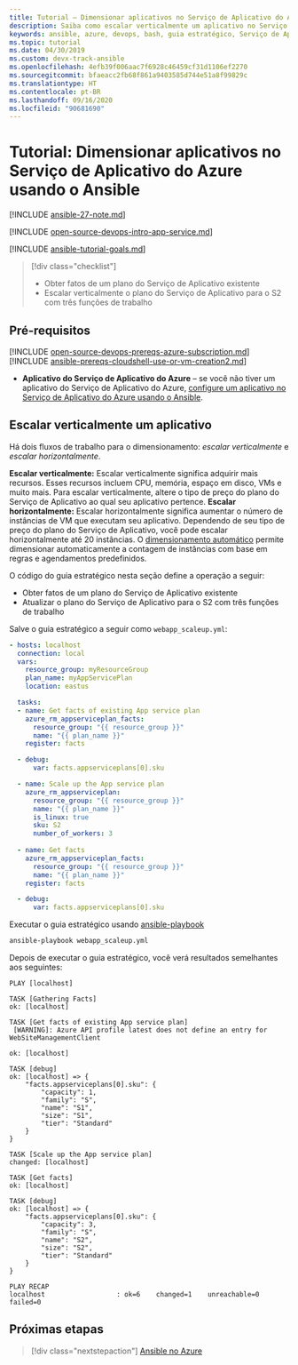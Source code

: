 ```yaml
---
title: Tutorial – Dimensionar aplicativos no Serviço de Aplicativo do Azure usando o Ansible
description: Saiba como escalar verticalmente um aplicativo no Serviço de Aplicativo do Azure
keywords: ansible, azure, devops, bash, guia estratégico, Serviço de Aplicativo do Azure, aplicativo Web, escala, Java
ms.topic: tutorial
ms.date: 04/30/2019
ms.custom: devx-track-ansible
ms.openlocfilehash: 4efb39f006aac7f6928c46459cf31d1106ef2270
ms.sourcegitcommit: bfaeacc2fb68f861a9403585d744e51a8f99829c
ms.translationtype: HT
ms.contentlocale: pt-BR
ms.lasthandoff: 09/16/2020
ms.locfileid: "90681690"
---
```

# <a name="tutorial-scale-apps-in-azure-app-service-using-ansible"></a>Tutorial: Dimensionar aplicativos no Serviço de Aplicativo do Azure usando o Ansible

[!INCLUDE [ansible-27-note.md](includes/ansible-27-note.md)]

[!INCLUDE [open-source-devops-intro-app-service.md](../includes/open-source-devops-intro-app-service.md)]

[!INCLUDE [ansible-tutorial-goals.md](includes/ansible-tutorial-goals.md)]

> [!div class="checklist"]
>
> * Obter fatos de um plano do Serviço de Aplicativo existente
> * Escalar verticalmente o plano do Serviço de Aplicativo para o S2 com três funções de trabalho

## <a name="prerequisites"></a>Pré-requisitos

[!INCLUDE [open-source-devops-prereqs-azure-subscription.md](../includes/open-source-devops-prereqs-azure-subscription.md)]
[!INCLUDE [ansible-prereqs-cloudshell-use-or-vm-creation2.md](includes/ansible-prereqs-cloudshell-use-or-vm-creation2.md)]
- **Aplicativo do Serviço de Aplicativo do Azure** – se você não tiver um aplicativo do Serviço de Aplicativo do Azure, [configure um aplicativo no Serviço de Aplicativo do Azure usando o Ansible](azure-web-apps-configure.md).

## <a name="scale-up-an-app"></a>Escalar verticalmente um aplicativo

Há dois fluxos de trabalho para o dimensionamento: *escalar verticalmente* e *escalar horizontalmente*.

**Escalar verticalmente:** Escalar verticalmente significa adquirir mais recursos. Esses recursos incluem CPU, memória, espaço em disco, VMs e muito mais. Para escalar verticalmente, altere o tipo de preço do plano do Serviço de Aplicativo ao qual seu aplicativo pertence. 
**Escalar horizontalmente:** Escalar horizontalmente significa aumentar o número de instâncias de VM que executam seu aplicativo. Dependendo de seu tipo de preço do plano do Serviço de Aplicativo, você pode escalar horizontalmente até 20 instâncias. O [dimensionamento automático](/azure/azure-monitor/platform/autoscale-get-started) permite dimensionar automaticamente a contagem de instâncias com base em regras e agendamentos predefinidos.

O código do guia estratégico nesta seção define a operação a seguir:

* Obter fatos de um plano do Serviço de Aplicativo existente
* Atualizar o plano do Serviço de Aplicativo para o S2 com três funções de trabalho

Salve o guia estratégico a seguir como `webapp_scaleup.yml`:

```yml
- hosts: localhost
  connection: local
  vars:
    resource_group: myResourceGroup
    plan_name: myAppServicePlan
    location: eastus

  tasks:
  - name: Get facts of existing App service plan
    azure_rm_appserviceplan_facts:
      resource_group: "{{ resource_group }}"
      name: "{{ plan_name }}"
    register: facts

  - debug: 
      var: facts.appserviceplans[0].sku

  - name: Scale up the App service plan
    azure_rm_appserviceplan:
      resource_group: "{{ resource_group }}"
      name: "{{ plan_name }}"
      is_linux: true
      sku: S2
      number_of_workers: 3
      
  - name: Get facts
    azure_rm_appserviceplan_facts:
      resource_group: "{{ resource_group }}"
      name: "{{ plan_name }}"
    register: facts

  - debug: 
      var: facts.appserviceplans[0].sku
```

Executar o guia estratégico usando [ansible-playbook](https://docs.ansible.com/ansible/latest/cli/ansible-playbook.html)

```bash
ansible-playbook webapp_scaleup.yml
```

Depois de executar o guia estratégico, você verá resultados semelhantes aos seguintes:

```Output
PLAY [localhost] 

TASK [Gathering Facts] 
ok: [localhost]

TASK [Get facts of existing App service plan] 
 [WARNING]: Azure API profile latest does not define an entry for WebSiteManagementClient

ok: [localhost]

TASK [debug] 
ok: [localhost] => {
    "facts.appserviceplans[0].sku": {
        "capacity": 1,
        "family": "S",
        "name": "S1",
        "size": "S1",
        "tier": "Standard"
    }
}

TASK [Scale up the App service plan] 
changed: [localhost]

TASK [Get facts] 
ok: [localhost]

TASK [debug] 
ok: [localhost] => {
    "facts.appserviceplans[0].sku": {
        "capacity": 3,
        "family": "S",
        "name": "S2",
        "size": "S2",
        "tier": "Standard"
    }
}

PLAY RECAP 
localhost                  : ok=6    changed=1    unreachable=0    failed=0 
```

## <a name="next-steps"></a>Próximas etapas

> [!div class="nextstepaction"] 
> [Ansible no Azure](/azure/ansible/)